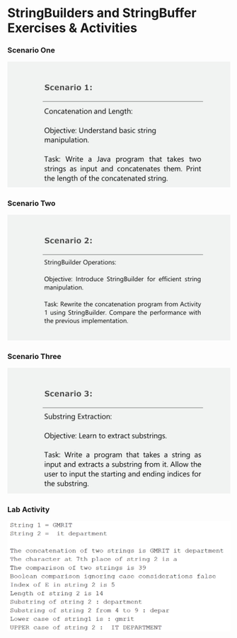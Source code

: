# StringBuilders and StringBuffer Exercises & Activities

### Scenario One
![scenario one](https://github.com/sudo-paoo/mga-pakyu/blob/3cbd9ebe298aee8771a80cdc7c4b4c36ea1034f2/CC2%20-%20%20Finals%20(1Y%201S)/StringBuilders%20%26%20StringBuffer/images/scenario%20one.png)

### Scenario Two
![scenario two](https://github.com/sudo-paoo/mga-pakyu/blob/3cbd9ebe298aee8771a80cdc7c4b4c36ea1034f2/CC2%20-%20%20Finals%20(1Y%201S)/StringBuilders%20%26%20StringBuffer/images/scenario%20two.png)

### Scenario Three
![scenario three](https://github.com/sudo-paoo/mga-pakyu/blob/3cbd9ebe298aee8771a80cdc7c4b4c36ea1034f2/CC2%20-%20%20Finals%20(1Y%201S)/StringBuilders%20%26%20StringBuffer/images/scenario%20three.png)

### Lab Activity
![lab activity](https://github.com/sudo-paoo/mga-pakyu/blob/3cbd9ebe298aee8771a80cdc7c4b4c36ea1034f2/CC2%20-%20%20Finals%20(1Y%201S)/StringBuilders%20%26%20StringBuffer/images/lab%20activity.png)
